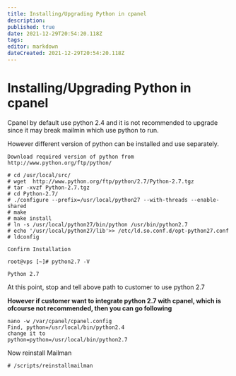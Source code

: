 ```yaml
---
title: Installing/Upgrading Python in cpanel
description: 
published: true
date: 2021-12-29T20:54:20.118Z
tags: 
editor: markdown
dateCreated: 2021-12-29T20:54:20.118Z
---
```


# Installing/Upgrading Python in cpanel

Cpanel by default use python 2.4 and it is not recommended to upgrade since it may break mailmin which use python to run.

However different version of python can be installed and use separately.

```
Download required version of python from
http://www.python.org/ftp/python/
```

```
# cd /usr/local/src/
# wget  http://www.python.org/ftp/python/2.7/Python-2.7.tgz
# tar -xvzf Python-2.7.tgz
# cd Python-2.7/
# ./configure --prefix=/usr/local/python27 --with-threads --enable-shared
# make
# make install
# ln -s /usr/local/python27/bin/python /usr/bin/python2.7
# echo '/usr/local/python27/lib'>> /etc/ld.so.conf.d/opt-python27.conf
# ldconfig
```

```
Confirm Installation

root@vps [~]# python2.7 -V

Python 2.7
```

At this point, stop and tell above path to customer to use python 2.7

**However if customer want to integrate python 2.7 with cpanel, which is ofcourse not recommended, then you can go following**

```
nano -w /var/cpanel/cpanel.config
Find, python=/usr/local/bin/python2.4
change it to
python=python=/usr/local/bin/python2.7
```

Now reinstall Mailman

```
# /scripts/reinstallmailman
```